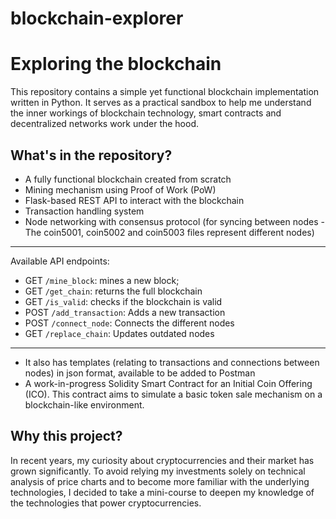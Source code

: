# blockchain-explorer

# Exploring the blockchain

This repository contains a simple yet functional blockchain implementation written in Python. It serves as a practical sandbox to help me understand the inner workings of blockchain technology, smart contracts and decentralized networks work under the hood.

## What's in the repository?

- A fully functional blockchain created from scratch
- Mining mechanism using Proof of Work (PoW)
- Flask-based REST API to interact with the blockchain
- Transaction handling system
- Node networking with consensus protocol (for syncing between nodes - The coin5001, coin5002 and coin5003 files represent different nodes)
---------------------------------------------------------
Available API endpoints:
  - GET `/mine_block`: mines a new block;
  - GET `/get_chain`: returns the full blockchain
  - GET `/is_valid`: checks if the blockchain is valid
  - POST `/add_transaction`: Adds a new transaction
  - POST `/connect_node`: Connects the different nodes
  - GET `/replace_chain`: Updates outdated nodes
---------------------------------------------------------
- It also has templates (relating to transactions and connections between nodes) in json format, available to be added to Postman
- A work-in-progress Solidity Smart Contract for an Initial Coin Offering (ICO). This contract aims to simulate a basic token sale mechanism on a blockchain-like environment.

## Why this project?

In recent years, my curiosity about cryptocurrencies and their market has grown significantly. 
To avoid relying my investments solely on technical analysis of price charts and to become more familiar with the underlying technologies, I decided to take a mini-course to deepen my knowledge of the technologies that power cryptocurrencies.

